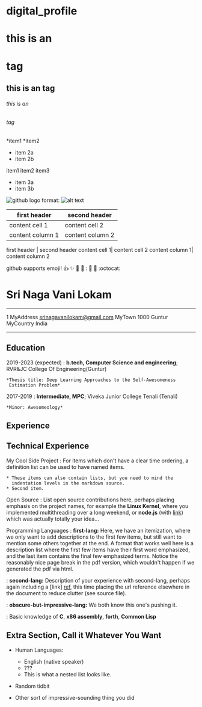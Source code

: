 # digital_profile

# this is an <h1> tag
## this is an <he> tag
###### this is an <h6> tag

*item1
*item2
 * item 2a
 * item 2b
 
 item1
 item2
 item3
 * item 3a
 * item 3b

![github logo](/images/logo.png)
format: ![alt text](https://i.pinimg.com/originals/44/ce/2c/44ce2cfa6267fde44790205135a78051.jpg)

first header | second header
-------------| -------------
content cell 1| content cell 2
content column 1|content column 2

first header  |  second header
content cell 1|  content cell 2
content column 1| content column 2

github supports emoji!
:+1: :sparkles: :camel: :tada: :
:rocket: :metal: :octocat:

Sri Naga Vani Lokam
============

-------------------     ----------------------------
1 MyAddress                        srinagavanilokam@gmail.com
MyTown 1000                          Guntur
MyCountry                           India
-------------------     ----------------------------

Education
---------

2019-2023 (expected)
:   **b.tech, Computer Science and engineering**; RVR&JC College Of Engineering(Guntur)

    *Thesis title: Deep Learning Approaches to the Self-Awesomeness
     Estimation Problem*

2017-2019
:   **Intermediate, MPC**; Viveka Junior College
    Tenali (Tenali)

    *Minor: Awesomeology*

Experience
----------



Technical Experience
--------------------

My Cool Side Project
:   For items which don't have a clear time ordering, a definition
    list can be used to have named items.

    * These items can also contain lists, but you need to mind the
      indentation levels in the markdown source.
    * Second item.

Open Source
:   List open source contributions here, perhaps placing emphasis on
    the project names, for example the **Linux Kernel**, where you
    implemented multithreading over a long weekend, or **node.js**
    (with [link](http://nodejs.org)) which was actually totally
    your idea...

Programming Languages
:   **first-lang:** Here, we have an itemization, where we only want
    to add descriptions to the first few items, but still want to
    mention some others together at the end. A format that works well
    here is a description list where the first few items have their
    first word emphasized, and the last item contains the final few
    emphasized terms. Notice the reasonably nice page break in the pdf
    version, which wouldn't happen if we generated the pdf via html.

:   **second-lang:** Description of your experience with second-lang,
    perhaps again including a [link] [ref], this time placing the url
    reference elsewhere in the document to reduce clutter (see source
    file). 

:   **obscure-but-impressive-lang:** We both know this one's pushing
    it.

:   Basic knowledge of **C**, **x86 assembly**, **forth**, **Common Lisp**

[ref]: https://github.com/githubuser/superlongprojectname

Extra Section, Call it Whatever You Want
----------------------------------------

* Human Languages:

     * English (native speaker)
     * ???
     * This is what a nested list looks like.

* Random tidbit

* Other sort of impressive-sounding thing you did
